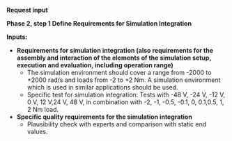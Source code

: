 **Request input**

**Phase 2, step 1 Define Requirements for Simulation Integration**

**Inputs:**

* **Requirements for simulation integration (also requirements for the assembly and interaction of the elements of the simulation setup, execution and evaluation, including operation range)**
    * The simulation environment should cover a range from -2000 to +2000 rad/s and loads from -2 to +2 Nm. A simulation environment which is used in similar applications should be used.
    * Specific test for simulation integration: Tests with -48 V, -24 V, -12 V, 0 V, 12 V,24 V, 48 V, in combination with -2, -1, -0.5, -0.1, 0, 0.1,0.5, 1, 2 Nm load.
* **Specific quality requirements for the simulation integration**
    * Plausibility check with experts and comparison with static end values.
